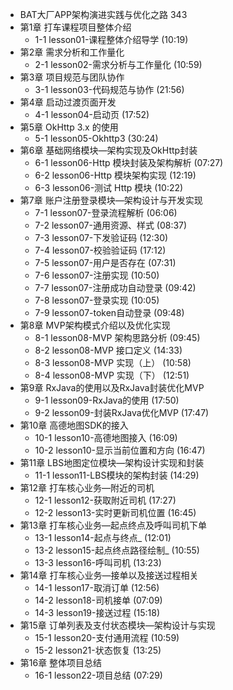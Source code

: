 - BAT大厂APP架构演进实践与优化之路 343
- 第1章 打车课程项目整体介绍
	- 1-1 lesson01-课程整体介绍导学  (10:19)
- 第2章 需求分析和工作量化
	- 2-1 lesson02-需求分析与工作量化  (10:59)
- 第3章 项目规范与团队协作
	- 3-1 lesson03-代码规范与协作  (21:56)
- 第4章 启动过渡页面开发
	- 4-1 lesson04-启动页  (17:52)
- 第5章 OkHttp 3.x 的使用
	- 5-1 lesson05-Okhttp3  (30:24)
- 第6章 基础网络模块—架构实现及OkHttp封装
	- 6-1 lesson06-Http 模块封装及架构解析  (07:27)
	- 6-2 lesson06-Http 模块架构实现  (12:19)
	- 6-3 lesson06-测试 Http 模块  (10:22)
- 第7章 账户注册登录模块—架构设计与开发实现
	- 7-1 lesson07-登录流程解析  (06:06)
	- 7-2 lesson07-通用资源、样式  (08:37)
	- 7-3 lesson07-下发验证码  (12:30)
	- 7-4 lesson07-校验验证码  (17:12)
	- 7-5 lesson07-用户是否存在  (07:31)
	- 7-6 lesson07-注册实现  (10:50)
	- 7-7 lesson07-注册成功自动登录  (09:42)
	- 7-8 lesson07-登录实现  (10:05)
	- 7-9 lesson07-token自动登录  (09:48)
- 第8章 MVP架构模式介绍以及优化实现
	- 8-1 lesson08-MVP 架构思路分析  (09:45)
	- 8-2 lesson08-MVP 接口定义  (14:33)
	- 8-3 lesson08-MVP 实现（上）  (10:58)
	- 8-4 lesson08-MVP 实现（下）  (12:51)
- 第9章 RxJava的使用以及RxJava封装优化MVP
	- 9-1 lesson09-RxJava的使用  (17:50)
	- 9-2 lesson09-封装RxJava优化MVP  (17:47)
- 第10章 高德地图SDK的接入
	- 10-1 lesson10-高德地图接入  (16:09)
	- 10-2 lesson10-显示当前位置和方向  (16:47)
- 第11章 LBS地图定位模块—架构设计实现和封装
	- 11-1 lesson11-LBS模块的架构封装  (14:29)
- 第12章 打车核心业务—附近的司机
	- 12-1 lesson12-获取附近司机  (17:27)
	- 12-2 lesson13-实时更新司机位置  (16:45)
- 第13章 打车核心业务—起点终点及呼叫司机下单
	- 13-1 lesson14-起点与终点_  (12:01)
	- 13-2 lesson15-起点终点路径绘制_  (10:55)
	- 13-3 lesson16-呼叫司机  (13:23)
- 第14章 打车核心业务—接单以及接送过程相关
	- 14-1 lesson17-取消订单  (12:56)
	- 14-2 lesson18-司机接单  (07:09)
	- 14-3 lesson19-接送过程  (15:18)
- 第15章 订单列表及支付状态模块—架构设计与实现
	- 15-1 lesson20-支付通用流程  (10:59)
	- 15-2 lesson21-状态恢复  (13:25)
- 第16章 整体项目总结
	- 16-1 lesson22-项目总结  (07:29)